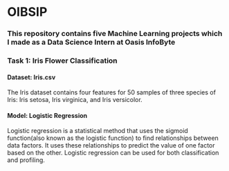 # OIBSIP
### This repository contains five Machine Learning projects which I made as a Data Science Intern at Oasis InfoByte
### Task 1: Iris Flower Classification
#### Dataset: Iris.csv
The Iris dataset contains four features for 50 samples of three species of Iris: Iris setosa, Iris virginica, and Iris versicolor. 
#### Model: Logistic Regression
Logistic regression is a statistical method that uses the sigmoid function(also known as the logistic function) to find relationships between data factors. It uses these relationships to predict the value of one factor based on the other. Logistic regression can be used for both classification and profiling.
